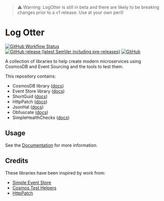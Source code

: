 ﻿> ⚠️ Warning: LogOtter is still in beta and there are likely to be breaking changes prior to a v1 release. Use at your own peril!

# Log Otter

[![GitHub Workflow Status](https://img.shields.io/github/actions/workflow/status/LogOtter/log-otter/main.yml)](https://github.com/LogOtter/log-otter/actions/workflows/main.yml)
[![GitHub release (latest SemVer including pre-releases)](https://img.shields.io/github/v/release/LogOtter/log-otter?include_prereleases)](https://github.com/LogOtter/log-otter/releases)
[![GitHub](https://img.shields.io/github/license/LogOtter/log-otter)](https://github.com/LogOtter/log-otter/blob/main/LICENSE)

A collection of libraries to help create modern microservices using CosmosDB and Event Sourcing
and the tools to test them.

This repository contains:

- CosmosDB library ([docs](src/LogOtter.CosmosDb))
- Event Store library ([docs](src/LogOtter.CosmosDb.EventStore))
- ShortGuid ([docs](src/LogOtter.ShortGuid))
- HttpPatch ([docs](src/LogOtter.HttpPatch))
- JsonHal ([docs](src/LogOtter.JsonHal))
- Obfuscate ([docs](src/LogOtter.Obfuscate))
- SimpleHealthChecks ([docs](src/LogOtter.SimpleHealthChecks))

## Usage

See the [Documentation](docs/README.md) for more information.

## Credits

These libraries have been inspired by work from:

- [Simple Event Store](https://github.com/ASOS/SimpleEventStore)
- [Cosmos Test Helpers](https://github.com/boomin-engineering/cosmos-test-helpers/)
- [HttpPatch](https://github.com/boomin-engineering/http-patch)
